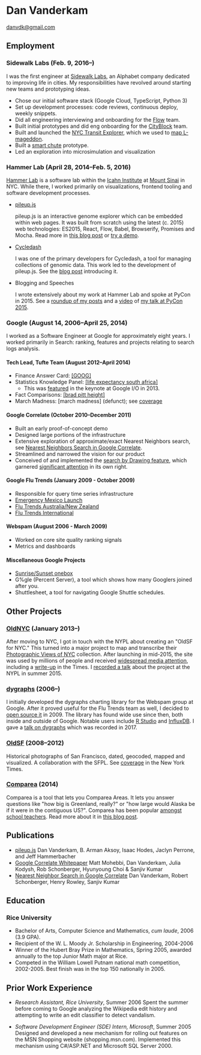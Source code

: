 # Dan Vanderkam

[danvdk@gmail.com](mailto:danvdk@gmail.com)

## Employment

### Sidewalk Labs (Feb. 9, 2016–)

I was the first engineer at [Sidewalk Labs][swl], an Alphabet company dedicated to improving life in
cities. My responsibilities have revolved around starting new teams and prototyping ideas.

  * Chose our initial software stack (Google Cloud, TypeScript, Python 3)
  * Set up development processes: code reviews, continuous deploy, weekly snippets.
  * Did all engineering interviewing and onboarding for the [Flow][] team.
  * Built initial prototypes and did eng onboarding for the [CityBlock][] team.
  * Built and launched the [NYC Transit Explorer][transit-ex], which we used to
    [map L-mageddon][transit-ex-post].
  * Built a [smart chute][smart-chute] prototype.
  * Led an exploration into microsimulation and visualization

### Hammer Lab (April 28, 2014–Feb. 5, 2016)

[Hammer Lab][] is a software lab within the [Icahn Institute][] at [Mount Sinai][] in NYC.
While there, I worked primarily on visualizations, frontend tooling and software development processes.

  * [pileup.js][pileup]

    pileup.js is an interactive genome explorer which can be embedded within
    web pages. It was built from scratch using the latest (c. 2015) web
    technologies: ES2015, React, Flow, Babel, Browserify, Promises and Mocha.
    Read more in [this blog post][pileup-post] or [try a demo][pileup-demo].

  * [Cycledash][]

    I was one of the primary developers for Cycledash, a tool for managing
    collections of genomic data. This work led to the development of pileup.js.
    See the [blog post][cycledash-post] introducing it.

  * Blogging and Speeches

    I wrote extensively about my work at Hammer Lab and spoke at PyCon in 2015.
    See a [roundup of my posts][hammerlab-posts] and a [video][pycon-video]
    of [my talk at PyCon 2015][pycon-talk].

### Google (August 14, 2006–April 25, 2014)

I worked as a Software Engineer at Google for approximately eight years. I
worked primarily in Search: ranking, features and projects relating to search
logs analysis.

#### Tech Lead, Tufte Team (August 2012–April 2014)
  * Finance Answer Card: [[GOOG]][tufte-fac]
  * Statistics Knowledge Panel: [[life expectancy south africa]][tufte-statskp]
    * This was [featured][statskp-googleio] in the keynote at Google I/O in 2013.
  * Fact Comparisons: [[brad pitt height]][tufte-facts]
  * March Madness: \[march madness\] (defunct); see [coverage][mm-avc]

#### Google Correlate (October 2010–December 2011)
  * Built an early proof-of-concept demo
  * Designed large portions of the infrastructure
  * Extensive exploration of approximate/exact Nearest Neighbors search,
    see [Nearest Neighbors Search in Google Correlate][correlate-tech].
  * Streamlined and narrowed the vision for our product
  * Conceived of and implemented the [search by Drawing feature][correlate-drawing],
    which garnered [significant attention][correlate-reddit] in its own right.

#### Google Flu Trends (January 2009 - October 2009)
  * Responsible for query time series infrastructure
  * [Emergency Mexico Launch][flu-mx]
  * [Flu Trends Australia/New Zealand][flu-anz]
  * [Flu Trends International][flu-intl]

#### Webspam (August 2006 - March 2009)
  * Worked on core site quality ranking signals
  * Metrics and dashboards

#### Miscellaneous Google Projects
  * [Sunrise/Sunset onebox][sunrise]
  * G%gle (Percent Server), a tool which shows how many Googlers joined after you.
  * Shuttlesheet, a tool for navigating Google Shuttle schedules.

## Other Projects

### [OldNYC][] (January 2013–)

After moving to NYC, I got in touch with the NYPL about creating an "OldSF for NYC." This turned
into a major project to map and transcribe their [Photographic Views of NYC][oldnyc-nypl]
collection. After launching in mid-2015, the site was used by millions of people and received
[widespread media attention][oldnyc-blog], including a [write-up][oldnyc-times] in the Times. I
[recorded a talk][oldnyc-talk] about the project at the NYPL in summer 2015.

### [dygraphs][] (2006–)

I initially developed the dygraphs charting library for the Webspam group at Google. After it proved
useful for the Flu Trends team as well, I decided to [open source it][dygraphs-github] in 2009. The
library has found wide use since then, both inside and outside of Google. Notable users include [R
Studio][dygraphs-r] and [InfluxDB][dygraphs-influx]. I gave a [talk on dygraphs][dygraphs-talk]
which was recorded in 2017.

### [OldSF][] (2008–2012)

Historical photographs of San Francisco, dated, geocoded, mapped and visualized. A collaboration
with the SFPL. See [coverage][oldsf-coverage] in the New York Times.

### [Comparea][] (2014)
Comparea is a tool that lets you Comparea Areas. It lets you answer questions like "how big is
Greenland, really?" or "how large would Alaska be if it were in the contiguous US?". Comparea has
been popular [amongst school teachers][comparea-writeup]. Read more about it in [this blog
post][comparea-blog].

## Publications

  * [pileup.js][pileup-paper]
    Dan Vanderkam, B. Arman Aksoy, Isaac Hodes, Jaclyn Perrone, and Jeff Hammerbacher
  * [Google Correlate Whitepaper][correlate-whitepaper]
    Matt Mohebbi, Dan Vanderkam, Julia Kodysh, Rob Schonberger, Hyunyoung Choi & Sanjiv Kumar
  * [Nearest Neighbor Search in Google Correlate][correlate-tech]
    Dan Vanderkam, Robert Schonberger, Henry Rowley, Sanjiv Kumar

## Education

### Rice University

  * Bachelor of Arts, Computer Science and Mathematics, _cum laude_, 2006
    (3.9 GPA).
  * Recipient of the W. L. Moody Jr. Scholarship in Engineering, 2004-2006
  * Winner of the Hubert Bray Prize in Mathematics, Spring 2005, awarded
    annually to the top Junior Math major at Rice.
  * Competed in the William Lowell Putnam national math competition, 2002-2005.
    Best finish was in the top 150 nationally in 2005.

## Prior Work Experience

  * _Research Assistant, Rice University_, Summer 2006
    Spent the summer before coming to Google analyzing the Wikipedia edit history
    and attempting to write an edit classifier to detect vandalism.

  * _Software Development Engineer (SDE) Intern, Microsoft_, Summer 2005
    Designed and developed a new mechanism for rolling out features on the MSN
    Shopping website (shopping.msn.com). Implemented this mechanism using
    C#/ASP.NET and Microsoft SQL Server 2000.

[swl]: https://www.sidewalklabs.com/
[Hammer Lab]: http://www.hammerlab.org/
[Icahn Institute]: https://icahn.mssm.edu/departments-and-institutes/genomics
[Mount Sinai]: https://icahn.mssm.edu/
[pileup]: https://github.com/hammerlab/pileup.js/
[pileup-post]: http://www.hammerlab.org/2015/06/19/introducing-pileup-js-a-browser-based-genome-viewer/
[pileup-demo]: http://www.hammerlab.org/pileup/
[pileup-paper]: https://www.biorxiv.org/content/early/2016/01/15/036962
[cycledash]: https://github.com/hammerlab/cycledash/
[cycledash-post]: http://www.hammerlab.org/2015/01/28/introducing-cycledash-0-0-0/
[hammerlab-posts]: http://www.danvk.org/2015/10/21/hammerlab-posts.html
[pycon-video]: https://www.youtube.com/watch?v=jUUTqgzNR3M
[pycon-talk]: https://us.pycon.org/2015/schedule/presentation/395/
[statskp-googleio]: http://www.youtube.com/watch?v=9pmPa_KxsAM#at=6853
[sunrise]: http://googleblog.blogspot.com/2010/06/this-week-in-search-62710.html
[tufte-fac]: https://www.google.com/search?q=GOOG
[tufte-statskp]: https://www.google.com/search?q=life+expectancy+south+africa
[tufte-facts]: https://www.google.com/search?q=brad+pitt+height
[mm-avc]: http://www.avc.com/a_vc/2013/03/fun-friday-march-madness.html
[correlate-drawing]: http://www.google.com/trends/correlate/draw
[correlate-tech]: https://www.google.com/trends/correlate/nnsearch.pdf
[correlate-hn]: http://news.ycombinator.com/item?id=2953900
[correlate-reddit]: https://www.reddit.com/r/technology/comments/k2j1e/google_correlate_by_drawing_actual_drawing/
[correlate-whitepaper]: https://www.google.com/trends/correlate/whitepaper.pdf
[flu-anz]: http://blog.google.org/2009/06/google-flu-trends-for-australia-and-new.html
[flu-mx]: http://www.nytimes.com/2009/05/04/technology/internet/04link.html
[flu-intl]: http://blog.google.org/2009/10/google-flu-trends-expands-to-16.html
[oldnyc]: https://www.oldnyc.org
[oldnyc-nypl]: http://digitalcollections.nypl.org/collections/photographic-views-of-new-york-city-1870s-1970s-from-the-collections-of-the-ne-2#/?tab=about
[oldnyc-blog]: http://www.danvk.org/2015/06/04/launched-oldnyc.html
[oldnyc-times]: http://cityroom.blogs.nytimes.com/2015/05/26/new-york-today-new-views-of-the-past/?_r=0
[oldnyc-talk]: http://www.nypl.org/audiovideo/oldnyc-launch-party
[comparea]: http://comparea.org
[comparea-writeup]: http://www.freetech4teachers.com/2014/09/three-easy-ways-to-visual-compare-sizes.html
[comparea-blog]: http://www.danvk.org/wp/2014-08-13/introducing-comparea/
[oldsf]: http://oldsf.org
[oldsf-coverage]: http://www.nytimes.com/2011/09/04/us/04bchistory.html
[dygraphs]: http://dygraphs.com
[dygraphs-r]: https://rstudio.github.io/dygraphs/
[dygraphs-influx]: https://influxdb.com/blog/2015/07/07/Announcing-Chronograf-a-data-visualization-tool-for-InfluxDB.html
[dygraphs-github]: https://github.com/danvk/dygraphs
[dygraphs-talk]: https://www.youtube.com/watch?v=I6E5e1HBFi0
[flow]: http://www.flowmobility.io/
[cityblock]: https://www.cityblock.com/
[transit-ex]: https://transit.sidewalklabs.com/
[transit-ex-post]: https://www.sidewalklabs.com/blog/new-map-demo-how-the-l-train-shutdown-will-impact-your-commute/
[smart-chute]: https://www.sidewalklabs.com/blog/we-held-a-one-week-design-sprint-to-build-a-smart-trash-chute-heres-what-we-learned/
